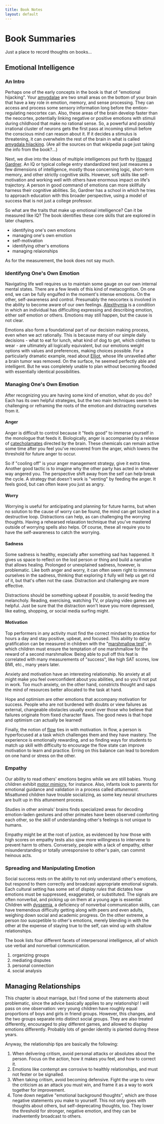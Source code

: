 ```yaml
---
title: Book Notes
layout: default
---
```


# Book Summaries

Just a place to record thoughts on books...

## Emotional Intelligence

### An Intro

Perhaps one of the early concepts in the book is that of "emotional hijacking". Your [amygdalae](https://en.wikipedia.org/wiki/Amygdala) are two small areas on the bottom of your brain that have a key role in emotion, memory, and sense processing. They can access and process some sensory information long before the emtion-regulating neocortex can. Also, these areas of the brain develop faster than the neocortex, potentially linking negative or positive emotions with stimuli during childhood that make no rational sense. So, a powerful and possibly irrational cluster of neurons gets the first pass at incoming stimuli before the conscious mind can reason about it. If it decides a stimulus is threatening, it can overwhelm the rest of the brain in what is called [amygdala hijacking](https://en.wikipedia.org/wiki/Amygdala_hijack). (Are all the sources on that wikipedia page just taking the info from the book?...)

Next, we dive into the ideas of multiple intelligences 
put forth by [Howard Gardner](https://en.wikipedia.org/wiki/Howard_Gardner). An IQ or typical college entry standardized test just measures a few dimensions of intelligence, mostly those concerning logic, short-term memory, and other strictly cognitive skills. However, soft skills like self-motivation and working well with others have enormous impact on life's trajectory. A person in good command of emotions can more skillfully harness their cognitive abilities. So, Gardner has a school in which he tries to approach education with this broader perspective, using a model of success that is not just a college professor.

So what are the traits that make up emotional intelligence? Can it be measured like IQ? The book identifies these core skills that are explored in later chapters.

* identifying one's own emotions
* managing one's own emotion
* self-motivation
* identifying other's emotions
* managing relaionships

As for the measurement, the book does not say much.

### Identifyng One's Own Emotion

Navigating life well requires us to maintain some gauge on our own internal mental states. There are a few levels of this kind of metacognition. On one end, we can be fully engulfed in the moment's intense emotions. On the other, self-awareness and control. Presumably the neocortex is involved in the ability to become aware of our own feelings. [Alexithymia](https://en.wikipedia.org/wiki/Alexithymia) is a condition in which an individual has difficulting expressing and describing emotion, either self emotion or others. Emotions may still happen, but the cause is not clear.

Emotions also form a foundational part of our decision making process, even when we act rationally. This is because many of our simple daily decisions - what to eat for lunch, what kind of dog to get, which clothes to wear - are ultimately all logically equivalent, but our emotions weight options with values and preferences, making choices possible. For a particularly dramatic example, read about [Elliot](https://www.thecut.com/2016/06/how-only-using-logic-destroyed-a-man.html), whose life unravelled after a brain tumor was removed. On the surface, he seemed perfectly able and intelligent. But he was completely unable to plan without becoming flooded with essentially identical possibilities.

### Managing One's Own Emotion

After recognizing you are having some kind of emotion, what do you do? Each has its own helpful strategies, but the two main techniques seem to be challenging or reframing the roots of the emotion and distracting ourselves from it.

#### Anger

Anger is difficult to control because it "feels good" to immerse yourself in the monologue that feeds it. Biologically, anger is accompanied by a release of [catecholamates](https://en.wikipedia.org/wiki/Catecholamine) directed by the brain. These chemicals can remain active some time after you feel you've recovered from the anger, which lowers the threshold for future anger to occur. 

So if "cooling off" is your anger management strategy, give it extra time. Another good tactic is to imagine why the other party has acted in whatever way angered you. The perspective shift away from the self can help break the cycle. A strategy that doesn't work is "venting" by feeding the anger. It feels good, but can often leave you just as angry.

#### Worry

Worrying is useful for anticipating and planning for future harms, but when no solution to the cause of worry can be found, the mind can get locked in a destructive loop. Distractions can help, as can challenging the worrying thoughts. Having a rehearsed relaxation technique that you've mastered outside of worrying spells also helps. Of course, these all require you to have the self-awareness to catch the worrying.

#### Sadness

Some sadness is healthy, especially after something sad has happened. It gives us space to reflect on the lost person or thing and build a narrative that allows healing. Prolonged or unexplained sadness, however, is problematic. Like both anger and worry, it can often seem right to immerse ourselves in the sadness, thinking that exploring it fully will help us get rid of it, but that's often not the case. Distraction and challenging are more effective.

Distractions should be something upbeat if possible, to avoid feeding the melancholy. Reading, exercising, watching TV, or playing video games are helpful. Just be sure that the distraction won't leave you more depressed, like eating, shopping, or social media surfing might.

#### Motivation

Top performers in any activity must find the correct mindset to practice for hours a day and stay positive, upbeat, and focused. This ability to delay gratification can be measured in children with the "[marshmallow test](https://en.wikipedia.org/wiki/Stanford_marshmallow_experiment)", in which children must ensure the temptation of one marshmallow for the reward of a second marshmallow. Being able to pull off this feat is correlated with many measurements of "success", like high SAT scores, low BMI, etc., many years later.

Anxiety and motivation have an interesting relationship. No anxiety at all might make you feel overconfident about you abilities, and so you'll not put in work. Too much anxiety, on the other hand, constricts thought and saps the mind of resources better allocated to the task at hand.

Hope and optimism are other emotions that accompany motivation for success. People who are not burdened with doubts or view failures as external, changeable obstacles usually excel over those who believe that failures originate from fixed character flaws. The good news is that hope and optimism can actually be learned!

Finally, the notion of [flow](https://en.wikipedia.org/wiki/Flow_(psychology)) ties in with motivation. In flow, a person is hyperfocused at a task which challenges them and they have mastery. The experience is emotionally rewarding, and so finding ways for students to match up skill with difficulty to encourage the flow state can improve motivation to learn and practice. Erring on this balance can lead to boredom on one hand or stress on the other.

### Empathy

Our ability to read others' emotions begins while we are still babies. Young children exhibit [motor mimicry](http://web.uvic.ca/psyc/bavelas/Motor_mimicry.html), for instance. Also, infants look to parents for emotional guidance  and validation in a process called *attunement*. Misattuned children have trouble socializing, as some key neural structures are built up in this attunement process.

Studies in other animals' brains finds specialized areas for decoding emotion-laden gestures and other primates have been observed comforting each other, so the skill of understanding other's feelings is not unique to humans.

Empathy might be at the root of justice, as evidenced by how those with high scores on empathy tests also sjow more willingness to intervene to prevent harm to others. Conversely, people with a lack of empathy, either misunderstanding or totally unresponsive to other's pain, can commit heinous acts.

### Spreading and Manipulating Emotion

Social success rests on the ability to not only understand other's emotions, but respond to them correctly and broadcast appropriate emotional signals. Each cultural setting has some set of *display rules* that dictates how emotions must be suppressed, exaggerated, or substituted. The signals are often nonverbal, and picking up on them at a young age is essential. Children with [dyssemia](https://en.wikipedia.org/wiki/Dyssemia), a deficiency of nonverbal communication skills, can have tremendous difficulty getting along with peers and even adults, weighing down social and academic progress. On the other extreme, a person *too* suscpetible to other's emotions, merely blending in with the other at the expense of staying true to the self, can wind up with shallow relationships.

The book lists four different facets of interpersonal intelligence, all of which use verbal and nonverbal communication.
1. organizing groups
2. mediating disputes
3. personal connection
4. social analysis

## Managing Relationships

This chapter is about marriage, but I find some of the statements about problematic, since the advice basically applies to any relationship! I will pass on one observation: very young children have roughly equal proportions of boys and girls in friend groups. However, this changes, and the two groups separate into distinct social groups. They are also treated differently, encouraged to play different games, and allowed to display emotions differently. Probably lots of gender identity is planted during these years.

Anyway, the relationship tips are basically the following:
1. When delivering critism, avoid personal attacks or absolutes about the person. Focus on the action, how it makes you feel, and how to correct it.
2. Emotions like contempt are corrosive to healthly relationships, and must not fester or be signalled.
3. When taking critism, avoid becoming defensive. Fight the urge to view the criticism as an attack you must win, and frame it as a way to work together for improvement.
4. Tone down negative "emotional background thoughts", which are those negative statements you make to yourself. This not only goes with thoughts about others, but self-deprecating thoughts, too. They lower the threshold for stronger, negative emotion, and they can be inadventently broadcast to others.
